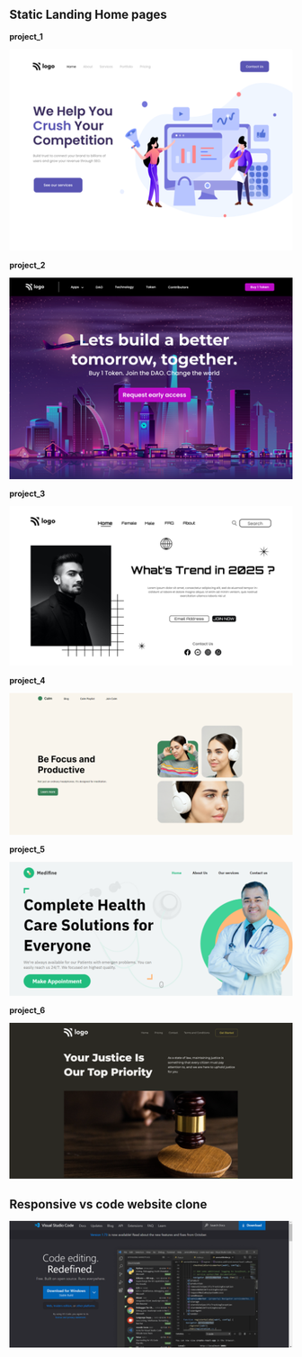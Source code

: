 ## Static Landing Home pages

**project_1**

![project1Image](../Html%20and%20css/project_1/output.png)

 **project_2**

![project1Image](../Html%20and%20css/project_2/output.png)

**project_3**

![project1Image](../Html%20and%20css/project_3/output.png)

**project_4**

![project1Image](../Html%20and%20css/project_4/output.png)

**project_5**

![project1Image](../Html%20and%20css/project_5/output.png)

**project_6**

![project1Image](../Html%20and%20css/project_6/output.png)


## Responsive vs code website clone 

![](../Html%20and%20css/VScode%20clone/output.PNG)



